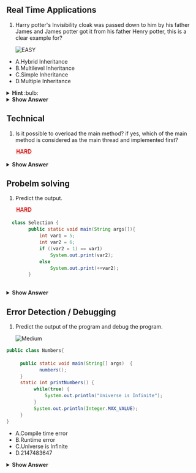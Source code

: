 ## Real Time Applications



1. Harry potter's Invisibility cloak was passed down to him by his father James and James potter got it from his father Henry potter, this is a clear example for?

   ![EASY](https://github.com/revaturelabs/JavaFSQuestions/blob/main/Java/JavaIntro/JavaFeatures/Easy%20(2).jpg)

- A.Hybrid Inheritance
- B.Multilevel Inheritance
- C.Simple Inheritance
- D.Multiple Inheritance

<details><summary> <b>Hint </b> :bulb:</summary>
  
  Invisibility Cloak is an object and harry,james and herny are classes.
  </details>

<details><summary> <b>Show Answer</b> </summary>
  
  **Ans**: B
  
  **Explanation**: Invisibility Cloak is a family heirloom for potters, A property is passed down from one class(generation) to another, this is a clear example of multilevel inheritance
</details>




## Technical

1. Is it possible to overload the main method? if yes, which of the main method is considered as the main thread and implemented first?

    ![HARD](hard.jpg)



<details><summary> <b>Show Answer</b> </summary>
  
  **Ans**: Yes
  
  **Explanation**: the main method like any other method can be overloaded, in such a scenario, java launcher will search for "public static void main(String[] args)" and implementes it first.
  
</details>

## Probelm solving

1. Predict the output.

    ![HARD](hard.jpg)
``` java
  class Selection {
        public static void main(String args[]){
            int var1 = 5; 
            int var2 = 6;
            if ((var2 = 1) == var1)
                System.out.print(var2);
            else 
                System.out.print(++var2);
        }
        
   ```
 


<details><summary> <b>Show Answer</b> </summary>
  
  **Ans**: 2
  
  **Explanation**:  In the "if" condition the value for var2 is changed to 1,Since var1 is not equal to var2, the else condition is implemented, in the else condition var2 is incremented by one, so the output is 2. 
  </details>
  


## Error Detection / Debugging

1. Predict the output of the program and debug the program.  

    ![Medium](https://github.com/revaturelabs/JavaFSQuestions/blob/main/Java/JavaIntro/JavaFeatures/Project%203%20(2).jpg)       

``` java
public class Numbers{ 

     public static void main(String[] args)  {
            numbers(); 
     } 
     static int printNumbers() { 
          while(true) { 
              System.out.println("Universe is Infinite"); 
          } 
          System.out.println(Integer.MAX_VALUE); 
     } 
} 
```
  
  - A.Compile time error
  - B.Runtime error
  - C.Universe is Infinite
  - D.2147483647
  
  
  <details>
  <summary> <b>Show Answer</b> </summary>
  
  **Ans**: A
  
  **Explanation**: the outcome of the program is the compile-time error and it's caused by the unreachable statement after the infinite while loop.
  
  </details>
  








